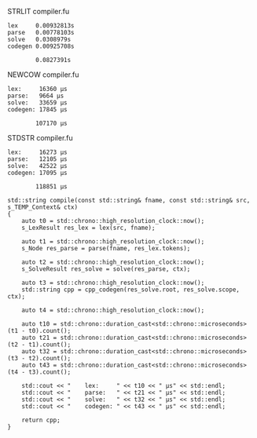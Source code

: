 
STRLIT compiler.fu

    lex     0.00932813s
    parse   0.00778103s
    solve   0.0308979s
    codegen 0.00925708s

            0.0827391s

NEWCOW compiler.fu

    lex:     16360 µs
    parse:   9664 µs
    solve:   33659 µs
    codegen: 17845 µs

            107170 µs

STDSTR compiler.fu

    lex:     16273 µs
    parse:   12105 µs
    solve:   42522 µs
    codegen: 17095 µs

            118851 µs

    std::string compile(const std::string& fname, const std::string& src, s_TEMP_Context& ctx)
    {
        auto t0 = std::chrono::high_resolution_clock::now();
        s_LexResult res_lex = lex(src, fname);

        auto t1 = std::chrono::high_resolution_clock::now();
        s_Node res_parse = parse(fname, res_lex.tokens);

        auto t2 = std::chrono::high_resolution_clock::now();
        s_SolveResult res_solve = solve(res_parse, ctx);

        auto t3 = std::chrono::high_resolution_clock::now();
        std::string cpp = cpp_codegen(res_solve.root, res_solve.scope, ctx);

        auto t4 = std::chrono::high_resolution_clock::now();

        auto t10 = std::chrono::duration_cast<std::chrono::microseconds>(t1 - t0).count();
        auto t21 = std::chrono::duration_cast<std::chrono::microseconds>(t2 - t1).count();
        auto t32 = std::chrono::duration_cast<std::chrono::microseconds>(t3 - t2).count();
        auto t43 = std::chrono::duration_cast<std::chrono::microseconds>(t4 - t3).count();

        std::cout << "    lex:     " << t10 << " µs" << std::endl;
        std::cout << "    parse:   " << t21 << " µs" << std::endl;
        std::cout << "    solve:   " << t32 << " µs" << std::endl;
        std::cout << "    codegen: " << t43 << " µs" << std::endl;

        return cpp;
    }

